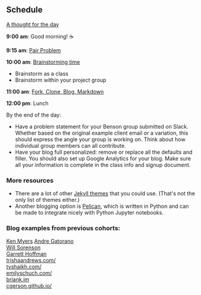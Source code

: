 ## Schedule

[A thought for the day](https://twitter.com/sanityinc/status/581079954307305472)

**9:00 am**: Good morning! :coffee:

**9:15 am**: [Pair Problem](pair.md)

**10:00 am**: [Brainstorming time](Brainstorming_Guidelines.md)

 * Brainstorm as a class
 * Brainstorm within your project group
 
**11:00 am**: [Fork, Clone, Blog, Markdown](fork_clone_blog_markdown.md)

**12:00 pm**: Lunch


By the end of the day:

 * Have a problem statement for your Benson group submitted on Slack. Whether based on the original example client email or a variation, this should express the angle your group is working on. Think about how individual group members can all contribute.
 * Have your blog full personalized: remove or replace all the defaults and filler. You should also set up Google Analytics for your blog. Make sure all your information is complete in the class info and signup document.


### More resources

 * There are a lot of other [Jekyll themes](https://github.com/jekyll/jekyll/wiki/Themes) that you could use. (That's not the only list of themes either.)
 * Another blogging option is [Pelican](http://blog.getpelican.com/), which is written in Python and can be made to integrate nicely with Python Jupyter notebooks.
 ### Blog examples from previous cohorts:  
 
 [Ken Myers](https://kennmyers.github.io)
 [Andre Gatorano](http://andremeetsdata.com)  
 [Will Sorenson](http://will-so.github.io)  
 [Garrett Hoffman](http://garretthoffman.github.io)  
 [trishaandrews.com/](http://trishaandrews.com/)  
 [tyshaikh.com/](http://tyshaikh.com/)  
 [emilyschuch.com/](http://www.emilyschuch.com/)  
 [briank.im](http://briank.im/)  
 [cgerson.github.io/](http://cgerson.github.io/)  


